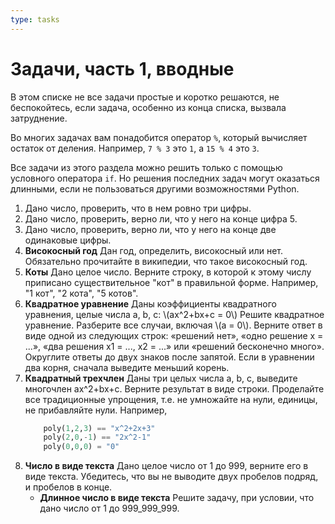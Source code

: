 ```yaml
---
type: tasks
---
```


# Задачи, часть 1, вводные

В этом списке не все задачи простые и коротко решаются, не беспокойтесь, если задача, особенно из конца списка, вызвала затруднение.

Во многих задачах вам понадобится оператор `%`, который вычисляет остаток от деления. Например, `7 % 3` это `1`, а `15 % 4` это `3`.

Все задачи из этого раздела можно решить только с помощью условного оператора `if`. Но решения последних задач могут оказаться длинными, если не пользоваться другими возможностями Python. 

1. Дано число, проверить, что в нем ровно три цифры.
1. Дано число, проверить, верно ли, что у него на конце цифра 5.
1. Дано число, проверить, верно ли, что у него на конце две одинаковые цифры.
1. **Високосный год** Дан год, определить, високосный или нет. Обязательно прочитайте в википедии, что такое високосный год.
1. **Коты** Дано целое число. Верните строку, в которой к этому числу приписано существительное "кот"
   в правильной форме. Например, "1 кот", "2 кота", "5 котов".
1. **Квадратное уравнение** Даны коэффициенты квадратного уравнения, целые числа a, b, c: \\(ax^2+bx+c = 0\\) Решите квадратное уравнение.
   Разберите все случаи, включая \\(a = 0\\). Верните ответ в виде одной из следующих строк: «решений нет», «одно решение x = ...»,
   «два решения x1 = ..., x2 = ...» или «решений бесконечно много». Округлите ответы до двух знаков после запятой.
   Если в уравнении два корня, сначала выведите меньший корень.
1. **Квадратный трехчлен** Даны три целых числа a, b, с, выведите многочлен ax^2+bx+с. Верните результат в виде строки.
   Проделайте все традиционные упрощения, т.е. не умножайте на нули, единицы, не прибавляйте нули. Например,
    ```python
        poly(1,2,3) == "x^2+2x+3"
        poly(2,0,-1) == "2x^2-1"
        poly(0,0,0) = "0"
    ```
1. **Число в виде текста** Дано целое число от 1 до 999, верните его в виде текста. Убедитесь, что вы не выводите двух пробелов подряд,
   и пробелов в конце.
    * **Длинное число в виде текста** Решите задачу, при условии, что дано число от 1 до 999_999_999.
